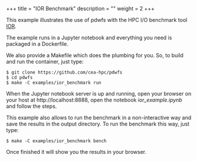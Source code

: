 +++
title = "IOR Benchmark"
description = ""
weight = 2
+++

This example illustrates the use of pdwfs with the HPC I/O benchmark tool [IOR](https://github.com/hpc/ior).
<!--more-->

The example runs in a Jupyter notebook and everything you need is packaged in a Dockerfile. 

We also provide a Makefile which does the plumbing for you. So, to build and run the container, just type:

```
$ git clone https://github.com/cea-hpc/pdwfs
$ cd pdwfs
$ make -C examples/ior_benchmark run
```

When the Jupyter notebook server is up and running, open your browser on your host at http://localhost:8888, open the notebook *ior_example.ipynb* and follow the steps.

This example also allows to run the benchmark in a non-interactive way and save the results in the output directory. To run the benchmark this way, just type:
```
$ make -C examples/ior_benchmark bench
```
Once finished it will show you the results in your browser. 